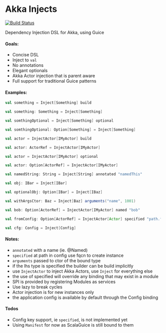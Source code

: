 Akka Injects
==========================
[![Build Status](https://travis-ci.org/jw3/akka-injects.svg?branch=master)](https://travis-ci.org/jw3/akka-injects)

Dependency Injection DSL for Akka, using Guice

#### Goals:

- Concise DSL
- Inject to ```val```
- No annotations
- Elegant optionals
- Akka Actor injection that is parent aware
- Full support for traditional Guice patterns

#### Examples:

```scala
val something = Inject[Something] build
```

```scala
val something: Something = Inject[Something]
```

```scala
val somthingOptional = Inject[Something] optional
```

```scala
val somthingOptional: Option[Something] = Inject[Something]
```

```scala
val actor = InjectActor[IMyActor] build
```

```scala
val actor: ActorRef = InjectActor[IMyActor]
```

```scala
val actor = InjectActor[IMyActor] optional
```

```scala
val actor: Option[ActorRef] = InjectActor[IMyActor]
```

```scala
val namedString: String = Inject[String] annotated "namedThis"
```

```scala
val obj: IBar = Inject[IBar]
```

```scala
val optionalObj: Option[IBar] = Inject[IBaz]
```

```scala
val withArgsCtor: Baz = Inject[Baz] arguments("name", 1001)
```

```scala
val bob: Option[ActorRef] = InjectActor[IMyActor] named "bob"
```

```scala
val fromConfig: Option[ActorRef] = InjectActor[Actor] specified "path.from.cfg"
```

```scala
val cfg: Config = Inject[Config]
```

#### Notes:

- ```annotated``` with a name (ie. @Named)
- ```specified``` at path in config use fqcn to create instance
- ```arguments``` passed to ctor of the bound type
- if the lhs type is specified the builder can be build implicitly
- use ```InjectActor``` to inject Akka Actors, use ```Inject``` for everything else
- the use of specified will override any binding that may exist in a module
- SPI is provided by registering Modules as services
- Use lazy to break cycles
- Actor injection is for new instances only
- the application config is available by default through the Config binding

#### Todos

- Config key support, ie ```specified```, is not implemented yet
- Using ```Manifest``` for now as ScalaGuice is still bound to them
